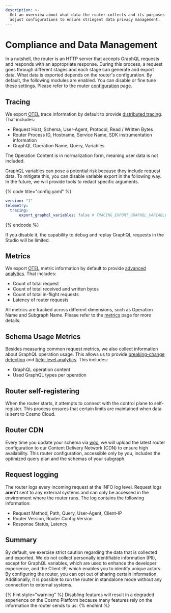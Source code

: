 ```yaml
---
description: >-
  Get an overview about what data the router collects and its purposes. Learn to
  adjust configurations to ensure stringent data privacy management.
---
```


# Compliance and Data Management

In a nutshell, the router is an HTTP server that accepts GraphQL requests and responds with an appropriate response. During this process, a request goes through different stages and each stage can generate and export data. What data is exported depends on the router's configuration. By default, the following modules are enabled. You can disable or fine tune these settings. Please refer to the router [configuration](configuration.md) page.

## Tracing

We export [OTEL](https://opentelemetry.io/) trace information by default to provide [distributed tracing](../studio/analytics/distributed-tracing.md). That includes:

* Request Host, Schema, User-Agent, Protocol, Read / Written Bytes
* Router Process ID, Hostname, Service Name, SDK instrumentation information
* GraphQL Operation Name, Query, Variables

The Operation Content is in normalization form, meaning user data is not included.&#x20;

GraphQL variables can pose a potential risk because they include request data. To mitigate this, you can disable variable export in the following way. In the future, we will provide tools to redact specific arguments.

{% code title="config.yaml" %}
```yaml
version: "1"
telemetry:
  tracing:
      export_graphql_variables: false # TRACING_EXPORT_GRAPHQL_VARIABLES
```
{% endcode %}

If you disable it, the capability to debug and replay GraphQL requests in the Studio will be limited.

## Metrics

We export [OTEL](https://opentelemetry.io/) metric information by default to provide [advanced analytics](../studio/analytics/). That includes:

* Count of total request
* Count of total received and written bytes
* Count of total in-flight requests
* Latency of router requests

All metrics are tracked across different dimensions, such as Operation Name and Subgraph Name. Please refer to the [metrics](metrics-and-monitoring.md#dimensions) page for more details.

## Schema Usage Metrics

Besides measuring common request metrics, we also collect information about GraphQL operation usage. This allows us to provide [breaking-change detection](../studio/schema-checks.md) and [field-level analytics](../studio/analytics/schema-field-usage.md). This includes:

* GraphQL operation content
* Used GraphQL types per operation

## Router self-registering

When the router starts, it attempts to connect with the control plane to self-register. This process ensures that certain limits are maintained when data is sent to Cosmo Cloud.

## Router CDN

Every time you update your schema via [wgc](broken-reference), we will upload the latest router configuration to our Content Delivery Network (CDN) to ensure high availability. This router configuration, accessible only by you, includes the optimized query plan and the schemas of your subgraph.

## Request logging

The router logs every incoming request at the INFO log level. Request logs **aren't** sent to any external systems and can only be accessed in the environment where the router runs. The log contains the following information:

* Request Method, Path, Query, User-Agent, Client-IP
* Router Version, Router Config Version
* Response Status, Latency

## Summary

By default, we exercise strict caution regarding the data that is collected and exported. We do not collect personally identifiable information (PII), except for GraphQL variables, which are used to enhance the developer experience, and the Client-IP, which enables you to identify unique actors. By configuring the router, you can opt out of sharing certain information. Additionally, it is possible to run the router in standalone mode without any connection to external systems.

{% hint style="warning" %}
Disabling features will result in a degraded experience on the Cosmo Platform because many features rely on the information the router sends to us.
{% endhint %}
